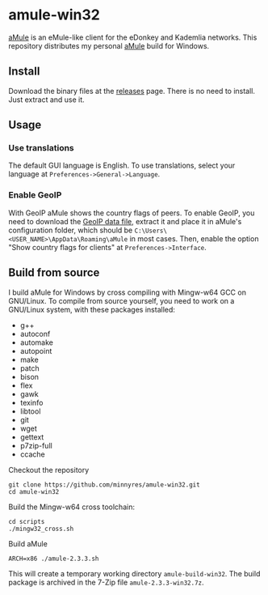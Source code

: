 # amule-win32

[aMule](https://github.com/amule-project/amule) is an eMule-like client for the eDonkey and Kademlia networks. This repository distributes my personal [aMule](https://github.com/amule-project/amule) build for Windows.

## Install

Download the binary files at the [releases](https://github.com/minnyres/amule-win32/releases/) page. There is no need to install. Just extract and use it. 

## Usage

### Use translations

The default GUI language is English. To use translations, select your language at `Preferences->General->Language`.

### Enable GeoIP

With GeoIP aMule shows the country flags of peers. To enable GeoIP, you need to download the [GeoIP data file](https://mailfud.org/geoip-legacy/GeoIP.dat.gz), extract it and place it in aMule's configuration folder, which should be `C:\Users\<USER_NAME>\AppData\Roaming\aMule` in most cases. Then, enable the option "Show country flags for clients" at `Preferences->Interface`.

## Build from source

I build aMule for Windows by cross compiling with Mingw-w64 GCC on GNU/Linux. To compile from source yourself, you need to work on a GNU/Linux system, with these packages installed:
 + g++
 + autoconf
 + automake
 + autopoint
 + make
 + patch
 + bison
 + flex
 + gawk
 + texinfo
 + libtool
 + git
 + wget 
 + gettext 
 + p7zip-full 
 + ccache

Checkout the repository

    git clone https://github.com/minnyres/amule-win32.git
    cd amule-win32

Build the Mingw-w64 cross toolchain:

    cd scripts
    ./mingw32_cross.sh

Build aMule 

    ARCH=x86 ./amule-2.3.3.sh

This will create a temporary working directory `amule-build-win32`. The build package is archived in the 7-Zip file `amule-2.3.3-win32.7z`.

